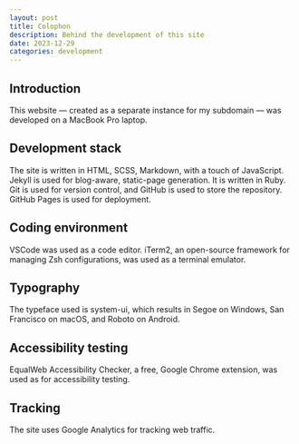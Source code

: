 ```yaml
---
layout: post
title: Colophon
description: Behind the development of this site
date: 2023-12-29
categories: development
---
```


## Introduction

This website — created as a separate instance for my subdomain — was developed on a MacBook Pro laptop.

## Development stack

The site is written in HTML, SCSS, Markdown, with a touch of JavaScript. Jekyll is used for blog-aware, static-page generation. It is written in Ruby. Git is used for version control, and GitHub is used to store the repository. GitHub Pages is used for deployment.

## Coding environment

VSCode was used as a code editor. iTerm2, an open-source framework for managing Zsh configurations, was used as a terminal emulator.

## Typography

The typeface used is system-ui, which results in Segoe on Windows, San Francisco on macOS, and Roboto on Android.

## Accessibility testing

EqualWeb Accessibility Checker, a free, Google Chrome extension, was used as for accessibility testing.

## Tracking

The site uses Google Analytics for tracking web traffic.
